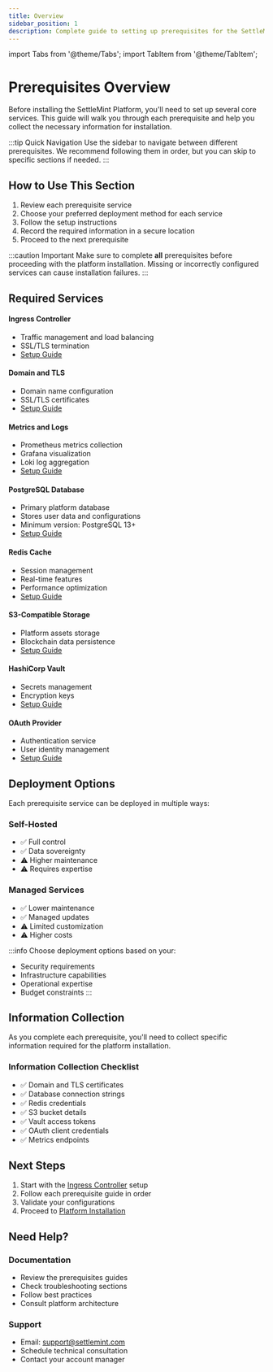 ```yaml
---
title: Overview
sidebar_position: 1
description: Complete guide to setting up prerequisites for the SettleMint Platform installation
---
```


import Tabs from '@theme/Tabs';
import TabItem from '@theme/TabItem';

# Prerequisites Overview

Before installing the SettleMint Platform, you'll need to set up several core services. This guide will walk you through each prerequisite and help you collect the necessary information for installation.

:::tip Quick Navigation
Use the sidebar to navigate between different prerequisites. We recommend following them in order, but you can skip to specific sections if needed.
:::

## How to Use This Section

1. Review each prerequisite service
2. Choose your preferred deployment method for each service
3. Follow the setup instructions
4. Record the required information in a secure location
5. Proceed to the next prerequisite

:::caution Important
Make sure to complete **all** prerequisites before proceeding with the platform installation. Missing or incorrectly configured services can cause installation failures.
:::

## Required Services

<Tabs>
<TabItem value="infrastructure" label="Infrastructure" default>

#### Ingress Controller

- Traffic management and load balancing
- SSL/TLS termination
- [Setup Guide](/documentation/docs/launch-platform/self-hosted/installation-guide/prerequisites/ingress-controller)

#### Domain and TLS

- Domain name configuration
- SSL/TLS certificates
- [Setup Guide](/documentation/docs/launch-platform/self-hosted/installation-guide/prerequisites/domain-and-tls)

#### Metrics and Logs

- Prometheus metrics collection
- Grafana visualization
- Loki log aggregation
- [Setup Guide](/documentation/docs/launch-platform/self-hosted/installation-guide/prerequisites/metrics-and-logs)

</TabItem>
<TabItem value="databases" label="Databases & Cache">

#### PostgreSQL Database

- Primary platform database
- Stores user data and configurations
- Minimum version: PostgreSQL 13+
- [Setup Guide](/documentation/docs/launch-platform/self-hosted/installation-guide/prerequisites/postgresql)

#### Redis Cache

- Session management
- Real-time features
- Performance optimization
- [Setup Guide](/documentation/docs/launch-platform/self-hosted/installation-guide/prerequisites/redis)

</TabItem>
<TabItem value="security" label="Security & Storage">

#### S3-Compatible Storage

- Platform assets storage
- Blockchain data persistence
- [Setup Guide](/documentation/docs/launch-platform/self-hosted/installation-guide/prerequisites/s3-compatible-storage)

#### HashiCorp Vault

- Secrets management
- Encryption keys
- [Setup Guide](/documentation/docs/launch-platform/self-hosted/installation-guide/prerequisites/hashicorp-vault)

#### OAuth Provider

- Authentication service
- User identity management
- [Setup Guide](/documentation/docs/launch-platform/self-hosted/installation-guide/prerequisites/oauth)

</TabItem>
</Tabs>

## Deployment Options

Each prerequisite service can be deployed in multiple ways:

<div className="row margin-bottom--lg">
<div className="col col--6">

### Self-Hosted

- ✅ Full control
- ✅ Data sovereignty
- ⚠️ Higher maintenance
- ⚠️ Requires expertise

</div>
<div className="col col--6">

### Managed Services

- ✅ Lower maintenance
- ✅ Managed updates
- ⚠️ Limited customization
- ⚠️ Higher costs

</div>
</div>

:::info
Choose deployment options based on your:

- Security requirements
- Infrastructure capabilities
- Operational expertise
- Budget constraints
  :::

## Information Collection

As you complete each prerequisite, you'll need to collect specific information required for the platform installation.

<div className="alert alert--success" role="alert">

### Information Collection Checklist

- ✅ Domain and TLS certificates
- ✅ Database connection strings
- ✅ Redis credentials
- ✅ S3 bucket details
- ✅ Vault access tokens
- ✅ OAuth client credentials
- ✅ Metrics endpoints

</div>

## Next Steps

1. Start with the [Ingress Controller](/documentation/docs/launch-platform/self-hosted/installation-guide/prerequisites/ingress-controller) setup
2. Follow each prerequisite guide in order
3. Validate your configurations
4. Proceed to [Platform Installation](/documentation/docs/launch-platform/self-hosted/installation-guide/platform-installation)

## Need Help?

<div className="row margin-bottom--lg">
<div className="col col--6">

### Documentation

- Review the prerequisites guides
- Check troubleshooting sections
- Follow best practices
- Consult platform architecture

</div>
<div className="col col--6">

### Support

- Email: support@settlemint.com
- Schedule technical consultation
- Contact your account manager

</div>
</div>
